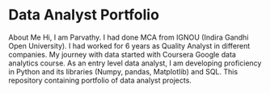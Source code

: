 # Data Analyst Portfolio
About Me
Hi, I am Parvathy. I had done MCA from IGNOU (Indira Gandhi Open University). I had worked for 6 years as Quality Analyst in different companies. 
My journey with data started with Coursera Google data analytics course. As an entry level data analyst, I am developing proficiency in Python and its 
libraries (Numpy, pandas, Matplotlib) and SQL. This repository containing portfolio of data analyst projects.

